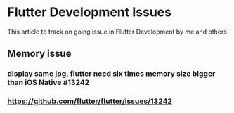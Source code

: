 # Flutter Development Issues
This article to track on going issue in Flutter Development by me and others
## Memory issue
### display same jpg, flutter need six times memory size bigger than iOS Native #13242
### https://github.com/flutter/flutter/issues/13242
